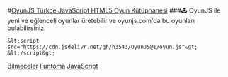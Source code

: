 #[OyunJS Türkçe JavaScript HTML5 Oyun Kütüphanesi](https://oyunjs.com/)
###🕹️ OyunJS ile yeni ve eğlenceli oyunlar üretebilir ve oyunjs.com'da bu oyunları bulabilirsiniz.
```
&lt;script src="https://cdn.jsdelivr.net/gh/h3543/OyunJS@1/oyun.js"&gt; &lt;/script&gt;
```

[Bilmeceler](https://bilmece-bulmaca.com/)
[Funtoma](https://funtoma.com/)
[JavaScript](https://js.web.tr/)
